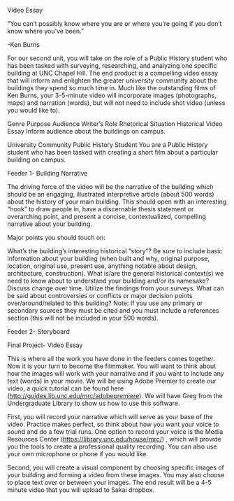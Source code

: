 Video Essay
 

“You can’t possibly know where you are or where you’re going if you don’t know where you’ve been.”

-Ken Burns

For our second unit, you will take on the role of a Public History student who has been tasked with surveying, researching, and analyzing one specific building at UNC Chapel Hill. The end product is a compelling video essay that will inform and enlighten the greater university community about the buildings they spend so much time in. Much like the outstanding films of Ken Burns, your 3-5-minute video will incorporate images (photographs, maps) and narration (words), but will not need to include shot video (unless you would like to).

Genre	Purpose	Audience	Writer’s Role	Rhetorical Situation
Historical Video Essay	Inform audience about the buildings on campus.
 
University Community	Public History Student	You are a Public History student who has been tasked with creating a short film about a particular building on campus.
 
 

Feeder 1-  Building Narrative 

 

The driving force of the video will be the narrative of the building which should be an engaging, illustrated interpretive article (about 500 words) about the history of your main building. This should open with an interesting “hook” to draw people in, have a discernable thesis statement or overarching point, and present a concise, contextualized, compelling narrative about your building.

Major points you should touch on:

What’s the building’s interesting historical “story”?
Be sure to include basic information about your building (when built and why, original purpose, location, original use, present use, anything notable about design, architecture, construction).
What is/are the general historical context(s) we need to know about to understand your building and/or its namesake?
Discuss change over time. Utilize the findings from your surveys.
What can be said about controversies or conflicts or major decision points over/around/related to this building?
Note: If you use any primary or secondary sources they must be cited and you must include a references section (this will not be included in your 500 words).

 

Feeder 2- Storyboard






Final Project- Video Essay 

This is where all the work you have done in the feeders comes together. Now it is your turn to become the filmmaker. You will want to think about how the images will work with your narrative and if you want to include any text (words) in your movie. We will be using Adobe Premier to create our video, a quick tutorial can be found here (http://guides.lib.unc.edu/mrc/adobepremiere). We will have Greg from the Undergraduate Library to show us how to use this software.

First, you will record your narrative which will serve as your base of the video. Practice makes perfect, so think about how you want your voice to sound and do a few trial runs. One option to record your voice is the Media Resources Center (https://library.unc.edu/house/mrc/) , which will provide you the tools to create a professional quality recording. You can also use your own microphone or phone if you would like.

Second, you will create a visual component by choosing specific images of your building and forming a video from these images. You may also choose to place text over or between your images. The end result will be a 4-5 minute video that you will upload to Sakai dropbox.


